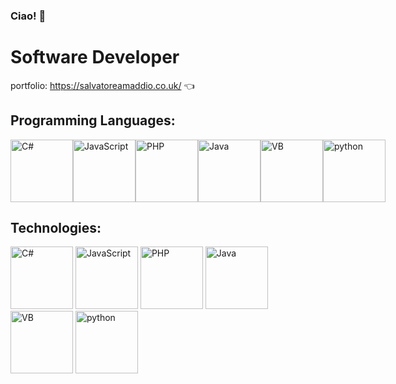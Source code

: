 ### Ciao! 👋

# Software Developer

portfolio: https://salvatoreamaddio.co.uk/ 👈

## Programming Languages:

<div style='display:flex'>
<img src="https://salvatoreamaddio.co.uk/img/csharp.png" alt="C#" width="100" height="100">
<img src="https://salvatoreamaddio.co.uk/img/js.png" alt="JavaScript" width="100" height="100">
<img src="https://salvatoreamaddio.co.uk/img/php.png" alt="PHP" width="100" height="100">
<img src="https://salvatoreamaddio.co.uk/img/java.png" alt="Java" width="100" height="100">
<img src="https://salvatoreamaddio.co.uk/img/vb.png" alt="VB" width="100" height="100">
<img src="https://salvatoreamaddio.co.uk/img/python.png" alt="python" width="100" height="100">
</div>

## Technologies:
<img src="https://salvatoreamaddio.co.uk/img/csharp.png" alt="C#" width="100" height="100">
<img src="https://salvatoreamaddio.co.uk/img/js.png" alt="JavaScript" width="100" height="100">
<img src="https://salvatoreamaddio.co.uk/img/php.png" alt="PHP" width="100" height="100">
<img src="https://salvatoreamaddio.co.uk/img/java.png" alt="Java" width="100" height="100">
<img src="https://salvatoreamaddio.co.uk/img/vb.png" alt="VB" width="100" height="100">
<img src="https://salvatoreamaddio.co.uk/img/python.png" alt="python" width="100" height="100">

